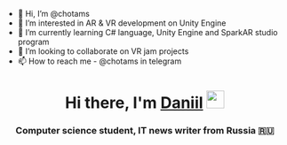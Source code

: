 - 👋 Hi, I’m @chotams
- 👀 I’m interested in AR & VR development on Unity Engine
- 🌱 I’m currently learning C# language, Unity Engine and SparkAR studio program
- 💞️ I’m looking to collaborate on VR jam projects
- 📫 How to reach me - @chotams in telegram

<!---
chotams/chotams is a ✨ special ✨ repository because its `README.md` (this file) appears on your GitHub profile.
You can click the Preview link to take a look at your changes.
--->
<h1 align="center">Hi there, I'm <a href="https://daniilshat.ru/" target="_blank">Daniil</a> 
<img src="https://github.com/blackcater/blackcater/raw/main/images/Hi.gif" height="32"/></h1>
<h3 align="center">Computer science student, IT news writer from Russia 🇷🇺</h3>
